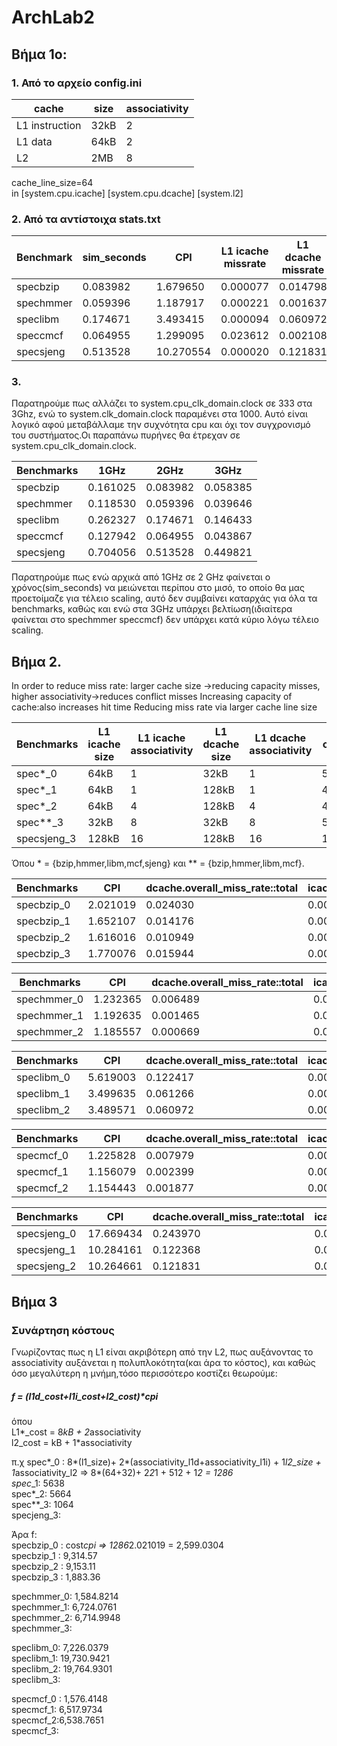 # ArchLab2

## Βήμα 1ο:
### 1. Από το αρχείο config.ini
|cache | size | associativity |
| ---- | ---- | ------------- |
|L1 instruction |32kB |2 | 
|L1 data |64kB |2|   
|L2 |2MB|8|
 
cache_line_size=64  
in [system.cpu.icache] [system.cpu.dcache] [system.l2]

### 2. Από τα αντίστοιχα stats.txt

|Benchmark |	sim_seconds	| CPI	| L1 icache missrate	| L1 dcache missrate	| L2 cache missrate |
|--------- | ----------- | --- | ------------------ | ------------------ | ----------------- |
|specbzip | 0.083982|1.679650|0.000077| 0.014798| 0.282163 |
|spechmmer|0.059396 |1.187917 |0.000221|0.001637|0.077760|
|speclibm |0.174671|3.493415|0.000094|0.060972|0.999944|
|speccmcf|0.064955 |1.299095|0.023612|0.002108|0.055046|
|specsjeng|0.513528|10.270554|0.000020|0.121831|0.999972|

### 3. 

Παρατηρούμε πως αλλάζει το system.cpu_clk_domain.clock σε 333 στα 3Ghz, ενώ το system.clk_domain.clock παραμένει στα 1000. Αυτό είναι λογικό αφού μεταβάλλαμε την συχνότητα cpu και όχι τον συγχρονισμό του συστήματος.Οι παραπάνω πυρήνες θα έτρεχαν σε system.cpu_clk_domain.clock.

|Benchmarks | 1GHz | 2GHz | 3GHz |
|---------- | ---- | ---- | ---- |
|specbzip| 0.161025 | 0.083982|0.058385|
|spechmmer|0.118530 | 0.059396| 0.039646|
|speclibm|0.262327 |0.174671| 0.146433|
|speccmcf| 0.127942 |0.064955|0.043867|
|specsjeng|0.704056 |0.513528 |0.449821|

Παρατηρούμε πως ενώ αρχικά από 1GHz σε 2 GHz φαίνεται ο χρόνος(sim_seconds) να μειώνεται περίπου στο μισό, το οποίο θα μας προετοίμαζε για τέλειο scaling, αυτό δεν συμβαίνει καταρχάς για όλα τα benchmarks, καθώς και ενώ στα 3GHz υπάρχει βελτίωση(ιδιαίτερα φαίνεται στο spechmmer speccmcf) δεν υπάρχει κατά κύριο λόγω τέλειο scaling. 


## Βήμα 2.



In order to reduce miss rate: larger cache size ->reducing capacity misses, higher associativity->reduces conflict misses
Increasing capacity of cache:also increases hit time
Reducing miss rate via larger cache line size



|Benchmarks|L1 icache size|L1 icache associativity| L1 dcache size|L1 dcache associativity|L2 cache size|L2 cache associativity| cache line size|
|--|--|--|--|--|--|--|--|
|spec*_0|64kB|1|32kB|1|512kB|2|32|
|spec*_1|64kB|1|128kB|1|4MB|2|64|
|spec*_2|64kB|4|128kB|4|4MB|16|64|
|spec**_3|32kB|8|32kB|8|512kB|8|64|
|specsjeng_3|128kB|16|128kB|16|1MB|16|128|

Όπου * = {bzip,hmmer,libm,mcf,sjeng} και ** = {bzip,hmmer,libm,mcf}.

  
|Benchmarks	|CPI	|dcache.overall_miss_rate::total|icache.overall_miss_rate::total	|l2.overall_miss_rate::total|
|---------- |----|------------------------------------------|--------------------------------------------|----------|
|specbzip_0	|2.021019	|0.024030|	0.000089|	0.399687|
|specbzip_1	|1.652107	|0.014176|	0.000078|	0.265281|
|specbzip_2	|1.616016 |0.010949|	0.000070|	0.351744|
|specbzip_3 |1.770076 |0.015944| 0.000070| 0.359072|

|Benchmarks	|CPI	|dcache.overall_miss_rate::total|	icache.overall_miss_rate::total	|l2.overall_miss_rate::total|
|--|--|--|--|--|
|spechmmer_0|	1.232365|	0.006489|	0.000421|	0.037090|
|spechmmer_1|	1.192635|	0.001465|	0.000402|	0.081824|
|spechmmer_2|	1.185557|	0.000669|	0.000083|	0.207342|


|Benchmarks	|CPI	|dcache.overall_miss_rate::total|icache.overall_miss_rate::total	|l2.overall_miss_rate::total|
|--|--|--|--|--|
|speclibm_0 |5.619003|	0.122417|	0.000090|	0.994137|
|speclibm_1	|3.499635|0.061266	|0.000097|	0.993145|
|speclibm_2	|3.489571|0.060972	|0.000085|	0.999979|

|Benchmarks	|CPI	|dcache.overall_miss_rate::total|icache.overall_miss_rate::total	|l2.overall_miss_rate::total|
|--|--|--|--|--|
|specmcf_0|	1.225828|	0.007979|	0.000048	|0.340802|
|specmcf_1|1.156079 |	0.002399|	0.000042	|0.614935|
|specmcf_2|1.154443 |0.001877	|0.000018	 |0.789452|

|Benchmarks	|CPI	|dcache.overall_miss_rate::total|icache.overall_miss_rate::total	|l2.overall_miss_rate::total|
|--|--|--|--|--|
|specsjeng_0	|17.669434|	0.243970|	0.000023	|0.997409|
|specsjeng_1	|10.284161|	0.122368	|0.000020|	0.991255|
|specsjeng_2	|10.264661	|0.121831	|0.000019	|0.999986|


## Βήμα 3
### Συνάρτηση κόστους

Γνωρίζοντας πως η L1 είναι ακριβότερη από την L2, πως αυξάνοντας το associativity αυξάνεται η πολυπλοκότητα(και άρα το κόστος), και καθώς όσο μεγαλύτερη η μνήμη,τόσο περισσότερο κοστίζει θεωρούμε:
##### f = (l1d_cost+l1i_cost+l2_cost)*cpi  
όπου  
L1*_cost = 8*kB + 2*associativity  
l2_cost = kB + 1*associativity  

π.χ
spec*_0 : 8*(l1_size)+ 2*(associativity_l1d+associativity_l1i) + 1*l2_size + 1*associativity_l2  => 8*(64+32)+ 2*2*1 + 512 + 1*2 = 1286  
spec*_1: 5638  
spec*_2: 5664  
spec**_3: 1064  
specjeng_3:  

Άρα f:  
specbzip_0 : cost*cpi => 1286*2.021019 = 2,599.0304  
specbzip_1 : 9,314.57  
specbzip_2 : 9,153.11  
specbzip_3 : 1,883.36  

spechmmer_0: 1,584.8214  
spechmmer_1: 6,724.0761  
spechmmer_2: 6,714.9948  
spechmmer_3:  

speclibm_0: 7,226.0379  
speclibm_1: 19,730.9421  
speclibm_2: 19,764.9301  
speclibm_3:  

specmcf_0 : 1,576.4148  
specmcf_1: 6,517.9734  
specmcf_2:6,538.7651  
specmcf_3:   
